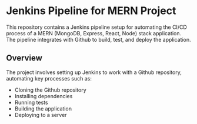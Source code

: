 # Jenkins Pipeline for MERN Project

This repository contains a Jenkins pipeline setup for automating the CI/CD process of a MERN (MongoDB, Express, React, Node) stack application. The pipeline integrates with Github to build, test, and deploy the application.

## Overview

The project involves setting up Jenkins to work with a Github repository, automating key processes such as:

- Cloning the Github repository
- Installing dependencies
- Running tests
- Building the application
- Deploying to a server
